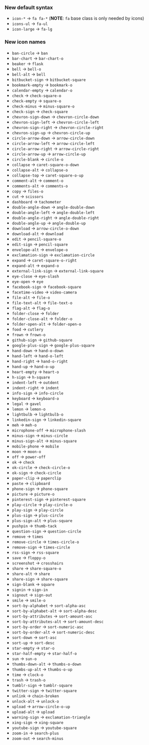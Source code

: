 ### New default syntax
* `icon-*` -> `fa fa-*` (**NOTE**: `fa` base class is only needed by icons)
* `icons-ul` -> `fa-ul` 
* `icon-large` -> `fa-lg`

### New icon names
* `ban-circle` -> `ban`
* `bar-chart` -> `bar-chart-o`
* `beaker` -> `flask`
* `bell` -> `bell-o`
* `bell-alt` -> `bell`
* `bitbucket-sign` -> `bitbucket-square`
* `bookmark-empty` -> `bookmark-o`
* `calendar-empty` -> `calendar-o`
* `check` -> `check-square-o`
* `check-empty` -> `square-o`
* `check-minus` -> `minus-square-o`
* `check-sign` -> `check-square`
* `chevron-sign-down` -> `chevron-circle-down`
* `chevron-sign-left` -> `chevron-circle-left`
* `chevron-sign-right` -> `chevron-circle-right`
* `chevron-sign-up` -> `chevron-circle-up`
* `circle-arrow-down` -> `arrow-circle-down`
* `circle-arrow-left` -> `arrow-circle-left`
* `circle-arrow-right` -> `arrow-circle-right`
* `circle-arrow-up` -> `arrow-circle-up`
* `circle-blank` -> `circle-o`
* `collapse` -> `caret-square-o-down`
* `collapse-alt` -> `collapse-o`
* `collapse-top` -> `caret-square-o-up`
* `comment-alt` -> `comment-o`
* `comments-alt` -> `comments-o`
* `copy` -> `files-o`
* `cut` -> `scissors`
* `dashboard` -> `tachometer`
* `double-angle-down` -> `angle-double-down`
* `double-angle-left` -> `angle-double-left`
* `double-angle-right` -> `angle-double-right`
* `double-angle-up` -> `angle-double-up`
* `download` -> `arrow-circle-o-down`
* `download-alt` -> `download`
* `edit` -> `pencil-square-o`
* `edit-sign` -> `pencil-square`
* `envelope-alt` -> `envelope-o`
* `exclamation-sign` -> `exclamation-circle`
* `expand` -> `caret-square-o-right`
* `expand-alt` -> `expand-o`
* `external-link-sign` -> `external-link-square`
* `eye-close` -> `eye-slash`
* `eye-open` -> `eye`
* `facebook-sign` -> `facebook-square`
* `facetime-video` -> `video-camera`
* `file-alt` -> `file-o`
* `file-text-alt` -> `file-text-o`
* `flag-alt` -> `flag-o`
* `folder-close` -> `folder`
* `folder-close-alt` -> `folder-o`
* `folder-open-alt` -> `folder-open-o`
* `food` -> `cutlery`
* `frown` -> `frown-o`
* `github-sign` -> `github-square`
* `google-plus-sign` -> `google-plus-square`
* `hand-down` -> `hand-o-down`
* `hand-left` -> `hand-o-left`
* `hand-right` -> `hand-o-right`
* `hand-up` -> `hand-o-up`
* `heart-empty` -> `heart-o`
* `h-sign` -> `h-square`
* `indent-left` -> `outdent`
* `indent-right` -> `indent`
* `info-sign` -> `info-circle`
* `keyboard` -> `keyboard-o`
* `legal` -> `gavel`
* `lemon` -> `lemon-o`
* `lightbulb` -> `lightbulb-o`
* `linkedin-sign` -> `linkedin-square`
* `meh` -> `meh-o`
* `microphone-off` -> `microphone-slash`
* `minus-sign` -> `minus-circle`
* `minus-sign-alt` -> `minus-square`
* `mobile-phone` -> `mobile`
* `moon` -> `moon-o`
* `off` -> `power-off`
* `ok` -> `check`
* `ok-circle` -> `check-circle-o`
* `ok-sign` -> `check-circle`
* `paper-clip` -> `paperclip`
* `paste` -> `clipboard`
* `phone-sign` -> `phone-square`
* `picture` -> `picture-o`
* `pinterest-sign` -> `pinterest-square`
* `play-circle` -> `play-circle-o`
* `play-sign` -> `play-circle`
* `plus-sign` -> `plus-circle`
* `plus-sign-alt` -> `plus-square`
* `pushpin` -> `thumb-tack`
* `question-sign` -> `question-circle`
* `remove` -> `times`
* `remove-circle` -> `times-circle-o`
* `remove-sign` -> `times-circle`
* `rss-sign` -> `rss-square`
* `save` -> `floppy-o`
* `screenshot` -> `crosshairs`
* `share` -> `share-square-o`
* `share-alt` -> `share`
* `share-sign` -> `share-square`
* `sign-blank` -> `square`
* `signin` -> `sign-in`
* `signout` -> `sign-out`
* `smile` -> `smile-o`
* `sort-by-alphabet` -> `sort-alpha-asc`
* `sort-by-alphabet-alt` -> `sort-alpha-desc`
* `sort-by-attributes` -> `sort-amount-asc`
* `sort-by-attributes-alt` -> `sort-amount-desc`
* `sort-by-order` -> `sort-numeric-asc`
* `sort-by-order-alt` -> `sort-numeric-desc`
* `sort-down` -> `sort-asc`
* `sort-up` -> `sort-desc`
* `star-empty` -> `star-o`
* `star-half-empty` -> `star-half-o`
* `sun` -> `sun-o`
* `thumbs-down-alt` -> `thumbs-o-down`
* `thumbs-up-alt` -> `thumbs-o-up`
* `time` -> `clock-o`
* `trash` -> `trash-o`
* `tumblr-sign` -> `tumblr-square`
* `twitter-sign` -> `twitter-square`
* `unlink` -> `chain-broken`
* `unlock-alt` -> `unlock-o`
* `upload` -> `arrow-circle-o-up`
* `upload-alt` -> `upload`
* `warning-sign` -> `exclamation-triangle`
* `xing-sign` -> `xing-square`
* `youtube-sign` -> `youtube-square`
* `zoom-in` -> `search-plus`
* `zoom-out` -> `search-minus`

